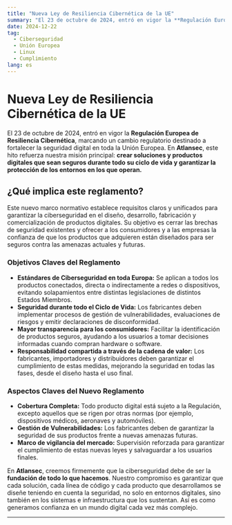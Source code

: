 ```yaml
---
title: "Nueva Ley de Resiliencia Cibernética de la UE"
summary: "El 23 de octubre de 2024, entró en vigor la **Regulación Europea de Resiliencia Cibernética**, marcando un cambio regulatorio destinado a fortalecer la seguridad digital en toda la Unión Europea. En **Atlansec**, este hito refuerza nuestra misión principal: **crear soluciones y productos digitales que sean seguros durante todo su ciclo de vida y garantizar la protección de los entornos en los que operan.**"
date: 2024-12-22
tag:
  - Ciberseguridad
  - Unión Europea
  - Linux
  - Cumplimiento
lang: es
---
```


# Nueva Ley de Resiliencia Cibernética de la UE

El 23 de octubre de 2024, entró en vigor la **Regulación Europea de Resiliencia Cibernética**, marcando un cambio regulatorio destinado a fortalecer la seguridad digital en toda la Unión Europea. En **Atlansec**, este hito refuerza nuestra misión principal: **crear soluciones y productos digitales que sean seguros durante todo su ciclo de vida y garantizar la protección de los entornos en los que operan.**

<!-- more -->

## ¿Qué implica este reglamento?

Este nuevo marco normativo establece requisitos claros y unificados para garantizar la ciberseguridad en el diseño, desarrollo, fabricación y comercialización de productos digitales. Su objetivo es cerrar las brechas de seguridad existentes y ofrecer a los consumidores y a las empresas la confianza de que los productos que adquieren están diseñados para ser seguros contra las amenazas actuales y futuras.

### **Objetivos Claves del Reglamento**

- **Estándares de Ciberseguridad en toda Europa:**
  Se aplican a todos los productos conectados, directa o indirectamente a redes o dispositivos, evitando solapamientos entre distintas legislaciones de distintos Estados Miembros.
- **Seguridad durante todo el Ciclo de Vida:**
  Los fabricantes deben implementar procesos de gestión de vulnerabilidades, evaluaciones de riesgos y emitir declaraciones de disconformidad.
- **Mayor transparencia para los consumidores:**
  Facilitar la identificación de productos seguros, ayudando a los usuarios a tomar decisiones informadas cuando compran hardware o software.
- **Responsabilidad compartida a través de la cadena de valor:**
  Los fabricantes, importadores y distribuidores deben garantizar el cumplimiento de estas medidas, mejorando la seguridad en todas las fases, desde el diseño hasta el uso final.

### **Aspectos Claves del Nuevo Reglamento**

- **Cobertura Completa:**
  Todo producto digital está sujeto a la Regulación, excepto aquellos que se rigen por otras normas (por ejemplo, dispositivos médicos, aeronaves y automóviles).
- **Gestión de Vulnerabilidades:**
  Los fabricantes deben de garantizar la seguridad de sus productos frente a nuevas amenazas futuras.
- **Marco de vigilancia del mercado:**
  Supervisión reforzada para garantizar el cumplimiento de estas nuevas leyes y salvaguardar a los usuarios finales.

En **Atlansec**, creemos firmemente que la ciberseguridad debe de ser la **fundación de todo lo que hacemos**. Nuestro compromiso es garantizar que cada solución, cada línea de código y cada producto que desarrollamos se diseñe teniendo en cuenta la seguridad, no solo en entornos digitales, sino también en los sistemas e infraestructura que los sustentan. Así es como generamos confianza en un mundo digital cada vez más complejo.

---
